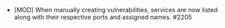  * [MOD] When manually creating vulnerabilities, services are now listed along with their respective ports and assigned names. #2205

